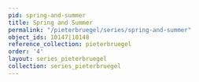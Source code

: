 ```yaml
---
pid: spring-and-summer
title: Spring and Summer
permalink: "/pieterbruegel/series/spring-and-summer"
object_ids: 10147|10148
reference_collection: pieterbruegel
order: '4'
layout: series_pieterbruegel
collection: series_pieterbruegel
---
```

